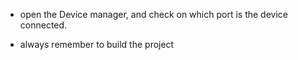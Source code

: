 * open the Device manager, and check on which port is the device connected.

* always remember to build the project